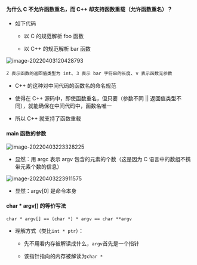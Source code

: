 #### 为什么 C 不允许函数重名，而 C++ 却支持函数重载（允许函数重名）？

- 如下代码

  - 以 C 的规范解析 foo 函数

  - 以 C++ 的规范解析 bar 函数

![image-20220403120428793](https://aliyun-oss-lpj.oss-cn-qingdao.aliyuncs.com/images/by-picgo/image-20220403120428793.png)

`Z 表示函数的返回值类型为 int`、`3 表示 bar 字符串的长度`、`v 表示函数无参数`

- C++ 的这种对中间代码的函数名的命名规范

- 使得在 C++ 源码中，即使函数重名，但只要（参数不同 || 返回值类型不同），就能确保在中间代码中，函数名唯一

- 所以 C++ 就支持了函数重载

#### main 函数的参数

![image-20220403223328225](https://aliyun-oss-lpj.oss-cn-qingdao.aliyuncs.com/images/by-picgo/image-20220403223328225.png)

- 显然：用 argc 表示 argv 包含的元素的个数（这是因为 C 语言中的数组不携带元素个数的信息）

![image-20220403223911575](https://aliyun-oss-lpj.oss-cn-qingdao.aliyuncs.com/images/by-picgo/image-20220403223911575.png)

- 显然：argv[0] 是命令本身

#### char * argv[] 的等价写法

`char * argv[] == (char *) * argv == char **argv`

- 理解方式（类比`int * ptr`）：

  - 先不用看内存被解读成什么，`argv`首先是一个指针

  - 该指针指向的内存被解读为`char *`
